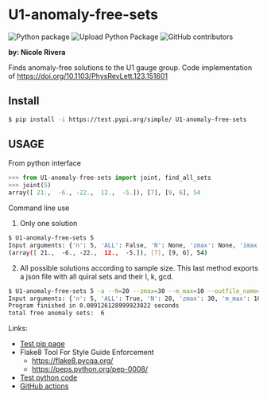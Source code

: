 # U1-anomaly-free-sets

![Python package](https://github.com/nicolerivera1/U1-anomaly-free-sets/workflows/Python%20package/badge.svg)
![Upload Python Package](https://github.com/nicolerivera1/U1-anomaly-free-sets/workflows/Upload%20Python%20Package/badge.svg)
![GitHub contributors](https://img.shields.io/github/contributors/nicolerivera1/U1-anomaly-free-sets?style=plastic)

**by: Nicole Rivera**

Finds anomaly-free solutions to the U1 gauge group. Code implementation of https://doi.org/10.1103/PhysRevLett.123.151601

## Install
```bash
$ pip install -i https://test.pypi.org/simple/ U1-anomaly-free-sets
```
## USAGE
From python interface
```python
>>> from U1-anomaly-free-sets import joint, find_all_sets
>>> joint(5)
array([ 21.,  -6., -22.,  12.,  -5.]), [7], [9, 6], 54
```

Command line use

1. Only one solution
```bash
$ U1-anomaly-free-sets 5
Input arguments: {'n': 5, 'ALL': False, 'N': None, 'zmax': None, 'imax': None, 'outfile_name': None}
(array([ 21.,  -6., -22.,  12.,  -5.]), [7], [9, 6], 54)
```
2. All possible solutions according to sample size. This last method exports
a json file with all quiral sets and their l, k, gcd.
```bash
$ U1-anomaly-free-sets 5 -a --N=20 --zmax=30 --m_max=10 --outfile_name=ttk
Input arguments: {'n': 5, 'ALL': True, 'N': 20, 'zmax': 30, 'm_max': 10, 'outfile_name': 'ttk'}
Program finished in 0.009126128999923822 seconds
total free anomaly sets:  6
```

Links:
* [Test pip page](https://test.pypi.org/project/U1-anomaly-free-sets/)
* Flake8 Tool For Style Guide Enforcement
  * https://flake8.pycqa.org/ 
  * https://peps.python.org/pep-0008/
* [Test python code](https://docs.pytest.org/en/7.1.x/)
* [GitHub actions](https://help.github.com/en/actions/language-and-framework-guides/using-python-with-github-actions)


